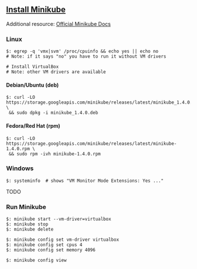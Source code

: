 ## [Install Minikube](https://kubernetes.io/docs/tasks/tools/install-minikube/)

Additional resource: [Official Minikube Docs](https://minikube.sigs.k8s.io/)

### Linux

```
$: egrep -q 'vmx|svm' /proc/cpuinfo && echo yes || echo no
# Note: if it says "no" you have to run it without VM drivers
```

```
# Install VirtualBox
# Note: other VM drivers are available
```


#### Debian/Ubuntu (deb)

```
$: curl -LO https://storage.googleapis.com/minikube/releases/latest/minikube_1.4.0.deb \
 && sudo dpkg -i minikube_1.4.0.deb
```

#### Fedora/Red Hat (rpm)

```
$: curl -LO https://storage.googleapis.com/minikube/releases/latest/minikube-1.4.0.rpm \
 && sudo rpm -ivh minikube-1.4.0.rpm
```

### Windows

```
$: systeminfo  # shows "VM Monitor Mode Extensions: Yes ..."
```

TODO

### Run Minikube

```
$: minikube start --vm-driver=virtualbox
$: minikube stop
$: minikube delete
```

```
$: minikube config set vm-driver virtualbox
$: minikube config set cpus 4
$: minikube config set memory 4096

$: minikube config view
```
